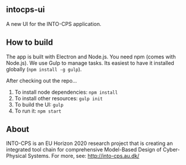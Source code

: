 intocps-ui
---
A new UI for the INTO-CPS application. 

How to build
---
The app is built with Electron and Node.js. You need
npm (comes with Node.js). We use Gulp to manage tasks. Its easiest to 
have it installed globally (`npm install -g gulp`). 

After checking out the repo...

1. To install node dependencies: `npm install`
3. To install other resources: `gulp init`
4. To build the UI: `gulp`
5. To run it: `npm start`


<!--The editor recommendation is hidden until the workshop so we can make a joke -->
<!--Editor-->
<!------->
<!--Visual Studio Code works well, it is cross-platform and actually built on-->
<!--top of Electron.-->

About
---
INTO-CPS is an EU Horizon 2020 research project that is creating an integrated
tool chain for comprehensive Model-Based Design of Cyber-Physical Systems.  For
more, see: http://into-cps.au.dk/

